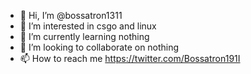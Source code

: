 - 👋 Hi, I’m @bossatron1311
- 👀 I’m interested in csgo and linux
- 🌱 I’m currently     learning nothing
- 💞️ I’m looking to    collaborate on nothing
- 📫 How to reach me   https://twitter.com/Bossatron191I

<!---
bossatron1311/bossatron1311 is a ✨ special ✨ repository because its `README.md` (this file) appears on your GitHub profile.
You can click the Preview link to take a look at your changes.
--->
